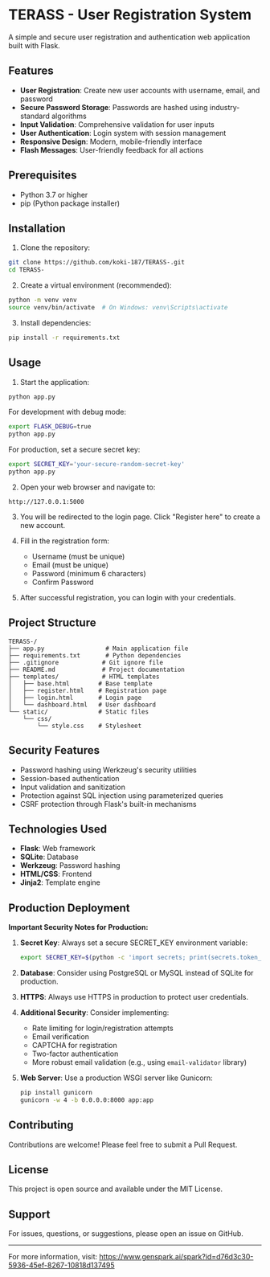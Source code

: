 # TERASS - User Registration System

A simple and secure user registration and authentication web application built with Flask.

## Features

- **User Registration**: Create new user accounts with username, email, and password
- **Secure Password Storage**: Passwords are hashed using industry-standard algorithms
- **Input Validation**: Comprehensive validation for user inputs
- **User Authentication**: Login system with session management
- **Responsive Design**: Modern, mobile-friendly interface
- **Flash Messages**: User-friendly feedback for all actions

## Prerequisites

- Python 3.7 or higher
- pip (Python package installer)

## Installation

1. Clone the repository:
```bash
git clone https://github.com/koki-187/TERASS-.git
cd TERASS-
```

2. Create a virtual environment (recommended):
```bash
python -m venv venv
source venv/bin/activate  # On Windows: venv\Scripts\activate
```

3. Install dependencies:
```bash
pip install -r requirements.txt
```

## Usage

1. Start the application:
```bash
python app.py
```

For development with debug mode:
```bash
export FLASK_DEBUG=true
python app.py
```

For production, set a secure secret key:
```bash
export SECRET_KEY='your-secure-random-secret-key'
python app.py
```

2. Open your web browser and navigate to:
```
http://127.0.0.1:5000
```

3. You will be redirected to the login page. Click "Register here" to create a new account.

4. Fill in the registration form:
   - Username (must be unique)
   - Email (must be unique)
   - Password (minimum 6 characters)
   - Confirm Password

5. After successful registration, you can login with your credentials.

## Project Structure

```
TERASS-/
├── app.py                 # Main application file
├── requirements.txt       # Python dependencies
├── .gitignore            # Git ignore file
├── README.md             # Project documentation
├── templates/            # HTML templates
│   ├── base.html        # Base template
│   ├── register.html    # Registration page
│   ├── login.html       # Login page
│   └── dashboard.html   # User dashboard
└── static/              # Static files
    └── css/
        └── style.css    # Stylesheet
```

## Security Features

- Password hashing using Werkzeug's security utilities
- Session-based authentication
- Input validation and sanitization
- Protection against SQL injection using parameterized queries
- CSRF protection through Flask's built-in mechanisms

## Technologies Used

- **Flask**: Web framework
- **SQLite**: Database
- **Werkzeug**: Password hashing
- **HTML/CSS**: Frontend
- **Jinja2**: Template engine

## Production Deployment

**Important Security Notes for Production:**

1. **Secret Key**: Always set a secure SECRET_KEY environment variable:
   ```bash
   export SECRET_KEY=$(python -c 'import secrets; print(secrets.token_hex(32))')
   ```

2. **Database**: Consider using PostgreSQL or MySQL instead of SQLite for production.

3. **HTTPS**: Always use HTTPS in production to protect user credentials.

4. **Additional Security**: Consider implementing:
   - Rate limiting for login/registration attempts
   - Email verification
   - CAPTCHA for registration
   - Two-factor authentication
   - More robust email validation (e.g., using `email-validator` library)

5. **Web Server**: Use a production WSGI server like Gunicorn:
   ```bash
   pip install gunicorn
   gunicorn -w 4 -b 0.0.0.0:8000 app:app
   ```

## Contributing

Contributions are welcome! Please feel free to submit a Pull Request.

## License

This project is open source and available under the MIT License.

## Support

For issues, questions, or suggestions, please open an issue on GitHub.

---

For more information, visit: https://www.genspark.ai/spark?id=d76d3c30-5936-45ef-8267-10818d137495